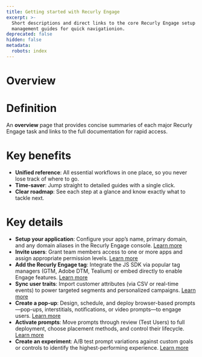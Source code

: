 ```yaml
---
title: Getting started with Recurly Engage
excerpt: >-
  Short descriptions and direct links to the core Recurly Engage setup and
  management guides for quick navigationion.
deprecated: false
hidden: false
metadata:
  robots: index
---
```

# Overview

# Definition

An **overview** page that provides concise summaries of each major Recurly Engage task and links to the full documentation for rapid access.

# Key benefits

* **Unified reference**: All essential workflows in one place, so you never lose track of where to go.
* **Time-saver**: Jump straight to detailed guides with a single click.
* **Clear roadmap**: See each step at a glance and know exactly what to tackle next.

# Key details

* **Setup your application**: Configure your app’s name, primary domain, and any domain aliases in the Recurly Engage console. <a href="https://docs.recurly.com/docs/setup-your-app#/" target="_blank" rel="noopener">Learn more</a>
* **Invite users**: Grant team members access to one or more apps and assign appropriate permission levels. <a href="https://docs.recurly.com/docs/invite-users#/" target="_blank" rel="noopener">Learn more</a>
* **Add the Recurly Engage tag**: Integrate the JS SDK via popular tag managers (GTM, Adobe DTM, Tealium) or embed directly to enable Engage features. <a href="https://docs.recurly.com/docs/add-the-redfast-tag#/" target="_blank" rel="noopener">Learn more</a>
* **Sync user traits**: Import customer attributes (via CSV or real-time events) to power targeted segments and personalized campaigns. <a href="https://docs.recurly.com/docs/sync-user-traits#/" target="_blank" rel="noopener">Learn more</a>
* **Create a pop-up**: Design, schedule, and deploy browser-based prompts—pop-ups, interstitials, notifications, or video prompts—to engage users. <a href="https://docs.recurly.com/docs/create-a-pop-up#/" target="_blank" rel="noopener">Learn more</a>
* **Activate prompts**: Move prompts through review (Test Users) to full deployment, choose placement methods, and control their lifecycle. <a href="https://docs.recurly.com/docs/activate-prompts#/" target="_blank" rel="noopener">Learn more</a>
* **Create an experiment**: A/B test prompt variations against custom goals or controls to identify the highest-performing experience. <a href="https://docs.recurly.com/docs/create-an-experiment#/" target="_blank" rel="noopener">Learn more</a>